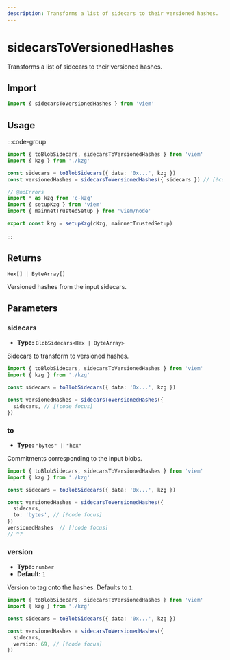```yaml
---
description: Transforms a list of sidecars to their versioned hashes.
---
```


# sidecarsToVersionedHashes

Transforms a list of sidecars to their versioned hashes.

## Import

```ts twoslash
import { sidecarsToVersionedHashes } from 'viem'
```

## Usage

:::code-group

```ts twoslash [example.ts]
import { toBlobSidecars, sidecarsToVersionedHashes } from 'viem'
import { kzg } from './kzg'

const sidecars = toBlobSidecars({ data: '0x...', kzg })
const versionedHashes = sidecarsToVersionedHashes({ sidecars }) // [!code focus]
```

```ts twoslash [kzg.ts] filename="kzg.ts"
// @noErrors
import * as kzg from 'c-kzg'
import { setupKzg } from 'viem'
import { mainnetTrustedSetup } from 'viem/node'

export const kzg = setupKzg(cKzg, mainnetTrustedSetup)
```

:::

## Returns

`Hex[] | ByteArray[]`

Versioned hashes from the input sidecars.

## Parameters

### sidecars

- **Type:** `BlobSidecars<Hex | ByteArray>`

Sidecars to transform to versioned hashes.

```ts twoslash 
import { toBlobSidecars, sidecarsToVersionedHashes } from 'viem'
import { kzg } from './kzg'

const sidecars = toBlobSidecars({ data: '0x...', kzg })

const versionedHashes = sidecarsToVersionedHashes({ 
  sidecars, // [!code focus]
})
```

### to

- **Type:** `"bytes" | "hex"`

Commitments corresponding to the input blobs.

```ts twoslash 
import { toBlobSidecars, sidecarsToVersionedHashes } from 'viem'
import { kzg } from './kzg'

const sidecars = toBlobSidecars({ data: '0x...', kzg })

const versionedHashes = sidecarsToVersionedHashes({ 
  sidecars,
  to: 'bytes', // [!code focus]
})
versionedHashes  // [!code focus]
// ^?


```

### version

- **Type:** `number`
- **Default:** `1`

Version to tag onto the hashes. Defaults to `1`.

```ts twoslash 
import { toBlobSidecars, sidecarsToVersionedHashes } from 'viem'
import { kzg } from './kzg'

const sidecars = toBlobSidecars({ data: '0x...', kzg })

const versionedHashes = sidecarsToVersionedHashes({ 
  sidecars,
  version: 69, // [!code focus]
})
```
